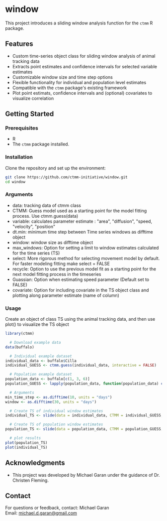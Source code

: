 # window
This project introduces a sliding window analysis function for the `ctmm` R package.

## Features
- Custom time-series object class for sliding window analysis of animal tracking data
- Extracts point estimates and confidence intervals for selected variable estimates
- Customizable window size and time step options
- Flexible functionality for individual and population level estimates
- Compatible with the `ctmm` package's existing framework
- Plot point estimats, confidence intervals and (optional) covariates to visualize correlation

## Getting Started

### Prerequisites
- R
- The `ctmm` package installed.

### Installation
Clone the repository and set up the environment:
```bash
git clone https://github.com/ctmm-initiative/window.git
cd window
```
### Arguments
- data: tracking data of ctmm class
- CTMM: Guess model used as a starting point for the model fitting process. Use ctmm.guess(data)
- variable: calculates parameter estimate : "area", "diffusion", "speed, "velocity", "position"
- dt.min: minimum time step between Time series windows as difftime object
- window: window size as difftime object
- max_windows: Option for setting a limit to window estimates calculated for the time series (TS)
- select: More rigorous method for selecting movement model by default. For faster modeling fitting make select = FALSE
- recycle: Option to use the previous model fit as a starting point for the next model fitting process in the timeseries
- Guassian: Option when estimating speed parameter (Default set to FALSE)
- covariate: Option for including covariate in the TS object class and plotting along parameter estimate (name of column)

### Usage
Create an object of class TS using the animal tracking data, and then use plot() to visualize the TS object
```r
library(ctmm)

  # Download example data
data(buffalo)

  # Individual example dataset
individual_data <- buffalo$Cilla
individual_GUESS <- ctmm.guess(individual_data, interactive = FALSE)

  # Population example dataset
population_data <- buffalo[c(1, 3, 6)]
population_GUESS <- lapply(population_data, function(population_data) ctmm.guess(population_data, interactive = FALSE))

  # Arguments
min_time_step <- as.difftime(10, units = "days")
window <- as.difftime(30, units = "days")

  # Create TS of individual window estimates
individual_TS <- slide(data = individual_data, CTMM = individual_GUESS, window = window, dt.min = min_time_step, recycle = TRUE)

  # Create TS of population window estimates
population_TS <- slide(data = population_data, CTMM = population_GUESS, window = window, dt.min = min_time_step, recycle = TRUE)

  # plot results
plot(population_TS)
plot(individual_TS)

```
## Acknowledgments
- This project was developed by Michael Garan under the guidance of Dr. Christen Fleming.

## Contact
For questions or feedback, contact:
Michael Garan  
Email: michael.d.garan@gmail.com
